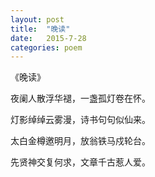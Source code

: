 ```yaml
---
layout: post
title:  "晚读"
date:   2015-7-28
categories: poem
---
```

《晚读》

夜阑人散浮华褪，一盏孤灯卷在怀。

灯影绰绰云雾漫，诗书句句似仙来。

太白金樽邀明月，放翁铁马戍轮台。

先贤神交复何求，文章千古惹人爱。


